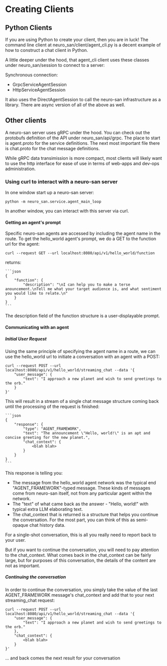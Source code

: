 # Creating Clients

## Python Clients

If you are using Python to create your client, then you are in luck!
The command line client at neuro_san/client/agent_cli.py is a decent example
of how to construct a chat client in Python.

A little deeper under the hood, that agent_cli client uses these classes under neuro_san/session
to connect to a server:

Synchronous connection:

* GrpcServiceAgentSession
* HttpServiceAgentSession

It also uses the DirectAgentSession to call the neuro-san infrastructure as a library.
There are async version of all of the above as well.

## Other clients

A neuro-san server uses gRPC under the hood. You can check out the protobufs definition of the
API under neuro_san/api/grpc.  The place to start is agent.proto for the service definitions.
The next most important file there is chat.proto for the chat message definitions.

While gRPC data transimission is more compact, most clients will likely want to use the http
interface for ease of use in terms of web-apps and dev-ops administration.

### Using curl to interact with a neuro-san server

In one window start up a neuro-san server:

    python -m neuro_san.service.agent_main_loop

In another window, you can interact with this server via curl.

#### Getting an agent's prompt

Specific neuro-san agents are accessed by including the agent name in the route.
To get the hello_world agent's prompt, we do a GET to the function url for the agent:

    curl --request GET --url localhost:8080/api/v1/hello_world/function

returns:

    ```json
    {
        "function": {
            "description": "\nI can help you to make a terse anouncement.\nTell me what your target audience is, and what sentiment you would like to relate.\n"
        }
    }
    ```

The description field of the function structure is a user-displayable prompt.

#### Communicating with an agent

##### Initial User Request

Using the same principle of specifying the agent name in a route, we can use the hello_world
url to initiate a conversation with an agent with a POST:

    curl --request POST --url localhost:8080/api/v1/hello_world/streaming_chat --data '{
        "user_message": {
            "text": "I approach a new planet and wish to send greetings to the orb."
        }
    }'

This will result in a stream of a single chat message structure coming back until the processing of the request is finished:

    ```json
    {
        "response": {
            "type": "AGENT_FRAMEWORK",
            "text": "The announcement \"Hello, world!\" is an apt and concise greeting for the new planet.",
            "chat_context": {
                <blah blah>
            }
        }
    }
    ```

This response is telling you:

* The message from the hello_world agent network was the typical end "AGENT_FRAMEWORK"-typed message.
  These kinds of messages come from neuro-san itself, not from any particular agent
  within the network.
* The "text" of what came back as the answer - "Hello, world!" with typical extra LLM elaborating text.
* The chat_context that is returned is a structure that helps you continue the conversation.
  For the most part, you can think of this as semi-opaque chat history data.

For a single-shot conversation, this is all you really need to report back to your user.

But if you want to continue the conversation, you will need to pay attention to the chat_context.
What comes back in the chat_context can be fairly large, but for purposes of this conversation,
the details of the content are not as important.

##### Continuing the conversation

In order to continue the conversation, you simply take the value of the last AGENT_FRAMEWORK message's
chat_context and add that to your next streaming_chat request:

    curl --request POST --url localhost:8080/api/v1/hello_world/streaming_chat --data '{
        "user_message": {
            "text": "I approach a new planet and wish to send greetings to the orb."
        },
        "chat_context": {
            <blah blah>
        }
    }'

... and back comes the next result for your conversation
